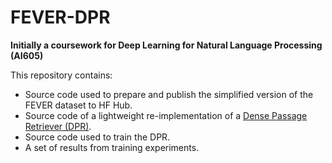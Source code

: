 # FEVER-DPR

**Initially a coursework for Deep Learning for Natural Language Processing (AI605)**

This repository contains: 
* Source code used to prepare and publish the simplified version of the FEVER dataset to HF Hub.
* Source code of a lightweight re-implementation of a [Dense Passage Retriever (DPR)](https://arxiv.org/pdf/2004.04906.pdf).
* Source code used to train the DPR.
* A set of results from training experiments.
